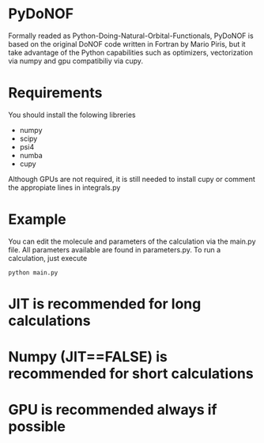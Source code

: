 # PyDoNOF

Formally readed as Python-Doing-Natural-Orbital-Functionals, PyDoNOF is based on the original DoNOF code written in Fortran by Mario Piris, but it take advantage of the Python capabilities such as optimizers, vectorization via numpy and gpu compatibiliy via cupy.

# Requirements

You should install the folowing libreries
- numpy
- scipy
- psi4
- numba
- cupy

Although GPUs are not required, it is still needed to install cupy or comment the appropiate lines in integrals.py

# Example

You can edit the molecule and parameters of the calculation via the main.py file. All parameters available are found in parameters.py. To run a calculation, just execute
~~~
python main.py
~~~

# JIT is recommended for long calculations
# Numpy (JIT==FALSE) is recommended for short calculations
# GPU is recommended always if possible
